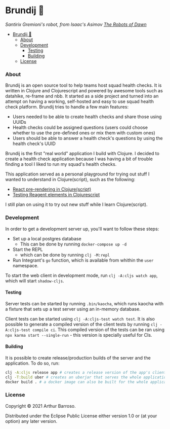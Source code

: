 # Brundij 🦾
_Santirix Gremioni's robot, from Isaac's Asimov [The Robots of Dawn](https://www.amazon.com/Robots-Dawn-Robot-Isaac-Asimov/dp/0553299492)_

- [Brundij 🦾](#brundij---)
    + [About](#about)
    + [Development](#development)
      - [Testing](#testing)
      - [Building](#building)
    + [License](#license)
  
### About

Brundij is an open source tool to help teams host squad health checks. It is written in Clojure and Clojurescript and powered by awesome tools such as datahike, re-frame and nbb. It started as a side project and turned into an attempt on having a working, self-hosted and easy to use squad health check platform. Brundij tries to handle a few main features:

- Users needed to be able to create health checks and share those using UUIDs
- Health checks could be assigned questions (users could choose whether to use the pre-defined ones or mix them with custom ones)
- Users should be able to answer a health check's questions by using the health check's UUID

Brundij is the first "real world" application I build with Clojure. I decided to create a health check application because I was having a bit of trouble finding a tool I liked to run my squad's health checks.

This application served as a personal playground for trying out stuff I wanted to understand in Clojure(script), such as the following:
- [React pre-rendering in Clojure(script)](https://www.arthurbrrs.me/prerendering-react-clojurescript-land.html)
- [Testing Reagent elements in Clojurescript](https://www.arthurbrrs.me/testing-the-dom-using-shadow-and-reagent.html)

I still plan on using it to try out new stuff while I learn Clojure(script).

### Development
In order to get a development server up, you'll want to follow these steps:
- Set up a local postgres database
  - This can be done by running `docker-compose up -d`
- Start the REPL
  - which can be done by running `clj -M:repl`
- Run Integrant's `go` function, which is available from whithin the `user` namespace.

To start the web client in development mode, run `clj -A:cljs watch app`, which will start `shadow-cljs`.

#### Testing
Server tests can be started by running `.bin/kaocha`, which runs kaocha with a fixture that sets up a test server using an in-memory database.

Client tests can be started using `clj -A:cljs-test watch test`. It is also possible to generate a compiled version of the client tests by running `clj -A:cljs-test compile ci`. This compiled version of the tests can be ran using `npx karma start --single-run` - this version is specially useful for CIs.

#### Building
It is possible to create release/production builds of the server and the application. To do so, run:
```bash
clj -A:cljs release app # creates a release version of the app's client
clj -T:build uber # creates an uberjar that serves the whole application
docker build . # a docker image can also be built for the whole application
```

### License

Copyright © 2021 Arthur Barroso.

Distributed under the Eclipse Public License either version 1.0 or (at your option) any later version.
